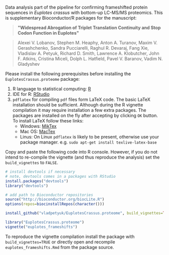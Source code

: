 Data analysis part of the pipeline for confirming 
frameshifted protein sequences in *Euplotes crassus* with 
bottom-up LC-MS/MS proteomics. This is supplementary
Bioconductor/R packages for the manuscript:

> **"Widespread Abrogation of Triplet Translation Continuity and 
> Stop Codon Function in Euplotes"**

> Alexei V. Lobanov, Stephen M. Heaphy, Anton A. Turanov, 
> Maxim V. Gerashchenko, Sandra Pucciarelli, Raghul R. Devaraj, 
> Fang Xie, Vladislav A. Petyuk, Richard D. Smith, 
> Lawrence A. Klobutcher, John F. Atkins, Cristina Miceli, Dolph L. Hatfield, 
> Pavel V. Baranov, Vadim N. Gladyshev

Please install the following prerequisites before installing the `EuplotesCrassus.proteome` package:

1. R language to statistical computing: [R](https://cloud.r-project.org/)
2. IDE for R: [RStudio](https://www.rstudio.com/products/rstudio/download/)
3. `pdflatex` for compiling `pdf` files form LaTeX code. 
    The basic LaTeX installation should be sufficient. 
    Although during the R vignette compilation
    it may require installation a few extra packages. The packages are 
    installed on the fly after accepting by clicking `OK` button. 
    To install LaTeX follow these links:
    * Windows: [MikTex](http://miktex.org/download)
    * Mac OS: [MacTex](https://tug.org/mactex/)
    * Linus: On Linux `pdflatex` is likely to be present, otherwise use
       your package manager. e.g. `sudo apt-get install texlive-latex-base`

Copy and paste the following code into R console. However, 
if you do not intend to re-compile the vignette (and thus reproduce the
analysis) set the `build_vignettes` to `FALSE`.

```r
# install devtools if necessary
# note, devtools comes in a packages with RStudio
install.packages("devtools")
library("devtools")

# add path to Bioconductor repositories
source("http://bioconductor.org/biocLite.R")
options(repos=biocinstallRepos(character()))

install_github("vladpetyuk/EuplotesCrassus.proteome", build_vignettes=TRUE)

library("EuplotesCrassus.proteome")
vignette("euplotes_frameshifts")
```

To reproduce the vignette compilation install the package with 
`build_vignettes=TRUE` or directly open and recompile 
`euplotes_frameshifts.Rmd` from the package source.


